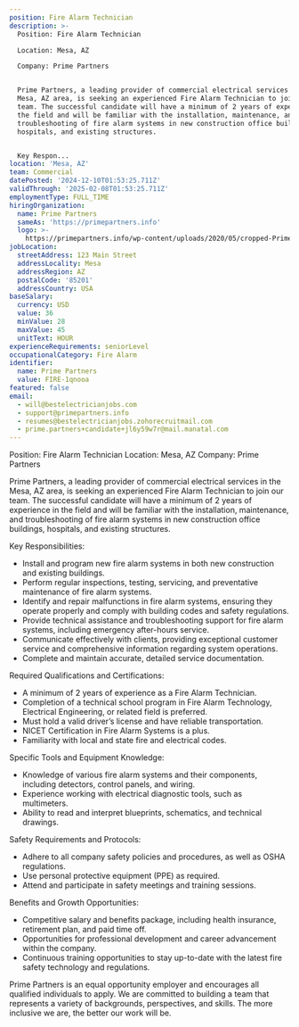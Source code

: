 ```yaml
---
position: Fire Alarm Technician
description: >-
  Position: Fire Alarm Technician

  Location: Mesa, AZ

  Company: Prime Partners


  Prime Partners, a leading provider of commercial electrical services in the
  Mesa, AZ area, is seeking an experienced Fire Alarm Technician to join our
  team. The successful candidate will have a minimum of 2 years of experience in
  the field and will be familiar with the installation, maintenance, and
  troubleshooting of fire alarm systems in new construction office buildings,
  hospitals, and existing structures.


  Key Respon...
location: 'Mesa, AZ'
team: Commercial
datePosted: '2024-12-10T01:53:25.711Z'
validThrough: '2025-02-08T01:53:25.711Z'
employmentType: FULL_TIME
hiringOrganization:
  name: Prime Partners
  sameAs: 'https://primepartners.info'
  logo: >-
    https://primepartners.info/wp-content/uploads/2020/05/cropped-Prime-Partners-Logo-NO-BG-1-1.png
jobLocation:
  streetAddress: 123 Main Street
  addressLocality: Mesa
  addressRegion: AZ
  postalCode: '85201'
  addressCountry: USA
baseSalary:
  currency: USD
  value: 36
  minValue: 28
  maxValue: 45
  unitText: HOUR
experienceRequirements: seniorLevel
occupationalCategory: Fire Alarm
identifier:
  name: Prime Partners
  value: FIRE-1qnooa
featured: false
email:
  - will@bestelectricianjobs.com
  - support@primepartners.info
  - resumes@bestelectricianjobs.zohorecruitmail.com
  - prime.partners+candidate+jl6y59w7r@mail.manatal.com
---
```




Position: Fire Alarm Technician
Location: Mesa, AZ
Company: Prime Partners

Prime Partners, a leading provider of commercial electrical services in the Mesa, AZ area, is seeking an experienced Fire Alarm Technician to join our team. The successful candidate will have a minimum of 2 years of experience in the field and will be familiar with the installation, maintenance, and troubleshooting of fire alarm systems in new construction office buildings, hospitals, and existing structures.

Key Responsibilities:

- Install and program new fire alarm systems in both new construction and existing buildings.
- Perform regular inspections, testing, servicing, and preventative maintenance of fire alarm systems.
- Identify and repair malfunctions in fire alarm systems, ensuring they operate properly and comply with building codes and safety regulations.
- Provide technical assistance and troubleshooting support for fire alarm systems, including emergency after-hours service.
- Communicate effectively with clients, providing exceptional customer service and comprehensive information regarding system operations.
- Complete and maintain accurate, detailed service documentation.

Required Qualifications and Certifications:

- A minimum of 2 years of experience as a Fire Alarm Technician.
- Completion of a technical school program in Fire Alarm Technology, Electrical Engineering, or related field is preferred.
- Must hold a valid driver’s license and have reliable transportation.
- NICET Certification in Fire Alarm Systems is a plus.
- Familiarity with local and state fire and electrical codes.

Specific Tools and Equipment Knowledge:

- Knowledge of various fire alarm systems and their components, including detectors, control panels, and wiring.
- Experience working with electrical diagnostic tools, such as multimeters.
- Ability to read and interpret blueprints, schematics, and technical drawings.

Safety Requirements and Protocols:

- Adhere to all company safety policies and procedures, as well as OSHA regulations.
- Use personal protective equipment (PPE) as required.
- Attend and participate in safety meetings and training sessions.

Benefits and Growth Opportunities:

- Competitive salary and benefits package, including health insurance, retirement plan, and paid time off.
- Opportunities for professional development and career advancement within the company.
- Continuous training opportunities to stay up-to-date with the latest fire safety technology and regulations.

Prime Partners is an equal opportunity employer and encourages all qualified individuals to apply. We are committed to building a team that represents a variety of backgrounds, perspectives, and skills. The more inclusive we are, the better our work will be.